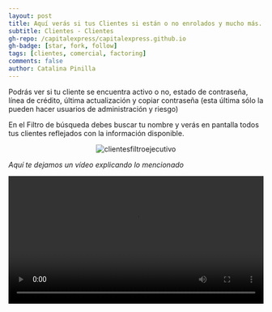 ```yaml
---
layout: post
title: Aquí verás si tus Clientes si están o no enrolados y mucho más.
subtitle: Clientes - Clientes
gh-repo: /capitalexpress/capitalexpress.github.io
gh-badge: [star, fork, follow]
tags: [clientes, comercial, factoring]
comments: false
author: Catalina Pinilla
---
```


Podrás ver si tu cliente se encuentra activo o no, estado de contraseña, línea de crédito, última actualización y copiar contraseña (esta última sólo la pueden hacer usuarios de administración y riesgo)

En el Filtro de búsqueda debes buscar tu nombre y verás en pantalla todos tus clientes reflejados con la información disponible.

<p align="center">
  <img src="https://cdn.capitalexpress.cl/img/clientesfiltroejecutivo.png" alt="clientesfiltroejecutivo">
</p>

*Aquí te dejamos un vídeo explicando lo mencionado* 

<video width="100%"  controls>
  <source src="https://cdn.capitalexpress.cl/video/Módulo_de_Clientes.mp4" type="video/mp4">
</video>
